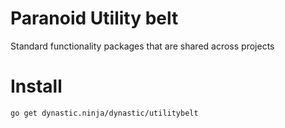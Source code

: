 # Paranoid Utility belt
Standard functionality packages that are shared across projects

# Install
`go get dynastic.ninja/dynastic/utilitybelt`
